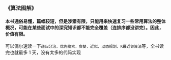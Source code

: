 ### 《算法图解》  
#### 本书通俗易懂，篇幅较短，但是涉猎有限，只能用来快速复习一些常用算法的整体概况，可能在某些面试中的深究知识都不能完全覆盖（连排序都没讲完）。因此，价值有限。  

可以偶尔速读一下`递归分治，优先搜索，贪婪，近似，动态规划，K最近邻算法`等，全书读完也就最多 1 天，没有太多的代码实现
